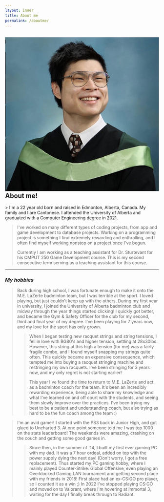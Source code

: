 ```yaml
---
layout: inner
title: About me
permalink: /aboutme/
---
```

<!-- Not sure why the text font is different -->

<!-- ![image test]( /img/logo.png ) -->

<div style="clear: both;">
  <div style="float: right; margin-right 1em;">
    <img src="/img/Graduation-Picture.jpg" alt="">
  </div>
  <div>
  <!-- h2 I think is header 2 -->
    <h2> About me! </h2>
    <!-- Most likely p for paragraph -->
    <p> > I'm a 22 year old born and raised in Edmonton, Alberta, Canada. My family and I are Cantonese. I attended the University of Alberta and graduated with a Computer Engineering degree in 2021. </p>
  </div>
</div>

> I've worked on many different types of coding projects, from app and game development to database projects. Working on a programming project is something I find extremely rewarding and enthralling, and I often find myself working nonstop on a project once I've begun.
>
> Currently I am working as a teaching assistant for Dr. Sturtevant for his CMPUT 250 Game Development course. This is my second consecutive term serving as a teaching assistant for this course.

---


### _My hobbies_

> Back during high school, I was fortunate enough to make it onto the M.E. LaZerte badminton team, but I was terrible at the sport. I loved playing, but just couldn't keep up with the others. During my first year in university, I joined the University of Alberta badminton club and midway through the year things started clicking! I quickly got better, and became the Gym & Safety Officer for the club for my second, third and final year of my degree. I've been playing for 7 years now, and my love for the sport has only grown.
>
>> When I began testing new racquet strings and string tensions, I fell in love with BG80's and higher tension, settling at 28x30lbs. However, this string at this high a tension (for me) was a fairly fragile combo, and I found myself snapping my strings quite often. This quickly became an expensive consequence, which tempted me into buying a racquet stringing machine and restringing my own racquets. I've been stringing for 3 years now, and my only regret is not starting earlier!
>>
>> This year I've found the time to return to M.E. LaZerte and act as a badminton coach for the team. It's been an incredibly rewarding experience, being able to share my knowledge and what I've learned on and off court with the students, and seeing them slowly improve over the practices. I've been trying my best to be a patient and understanding coach, but also trying as hard to be the fun coach among the team :)

> I'm an avid gamer! I started with the PS3 back in Junior High, and got glued to Uncharted 3. At one point someone told me I was top 1000 on the stats leaderboard! The weekends were amazing, crashing on the couch and getting some good games in. 
>>
>> Since then, in the summer of '14, I built my first ever gaming PC with my dad. It was a 7 hour ordeal, added on top with the power supply dying the next day! (Don't worry, I got a free replacement). Thus started my PC gaming hobby, where I mainly played Counter-Strike: Global Offensive, even playing an Overklocked Gaming LAN tournament and getting second place with my friends in 2018! First place had an ex-CS:GO pro player, so I counted it as a win ;) In 2022 I've stopped playing CS:GO and moved on to Valorant, where I'm hovering at Immortal 3, waiting for the day I finally break through to Radiant.